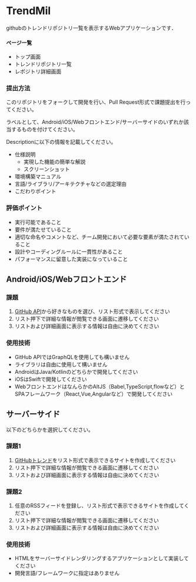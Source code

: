 # TrendMil
githubのトレンドリポジトリ一覧を表示するWebアプリケーションです．<br>

#### ページ一覧
<ul>
  <li>トップ画面</li>
  <li>トレンドリポジトリ一覧</li>
  <li>レポジトリ詳細画面</li>
</ul>

### 提出方法
このリポジトリをフォークして開発を行い、Pull Request形式で課題提出を行ってください。

ラベルとして、Android/iOS/Webフロントエンド/サーバーサイドのいずれか該当するものを付けてください。

Descriptionに以下の情報を記載してください。

- 仕様説明
    - 実現した機能の簡単な解説
    - スクリーンショット
- 環境構築マニュアル
- 言語/ライブラリ/アーキテクチャなどの選定理由
- こだわりポイント

### 評価ポイント
- 実行可能であること
- 要件が満たせていること
- 適切な命名やコメントなど、チーム開発において必要な要素が満たされていること
- 設計やコーディングルールに一貫性があること
- パフォーマンスに留意した実装になっていること

## Android/iOS/Webフロントエンド

### 課題
1. [GitHub API](https://developer.github.com/v3/activity/)から好きなものを選び、リスト形式で表示してください
2. リスト押下で詳細な情報が閲覧できる画面に遷移してください
3. リストおよび詳細画面に表示する情報は自由に決めてください

### 使用技術
- GitHub APIではGraphQLを使用しても構いません
- ライブラリは自由に使用して構いません
- AndroidはJava/Kotlinのどちらかで開発してください
- iOSはSwiftで開発してください
- WebフロントエンドはなんらかのAltJS（Babel,TypeScript,flowなど）とSPAフレームワーク（React,Vue,Angularなど）で開発してください

## サーバーサイド
以下のどちらかを選択してください。

### 課題1
1. [GitHubトレンド](https://github.com/trending)をリスト形式で表示できるサイトを作成してください
2. リスト押下で詳細な情報が閲覧できる画面に遷移してください
3. リストおよび詳細画面に表示する情報は自由に決めてください

### 課題2
1. 任意のRSSフィードを登録し、リスト形式で表示できるサイトを作成してください
2. リスト押下で詳細な情報が閲覧できる画面に遷移してください
3. リストおよび詳細画面に表示する情報は自由に決めてください

### 使用技術
- HTMLをサーバーサイドレンダリングするアプリケーションとして実装してください
- 開発言語/フレームワークに指定はありません
